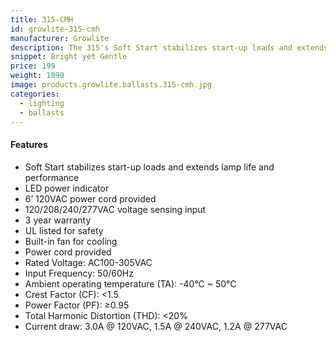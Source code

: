 ```yaml
---
title: 315-CMH
id: growlite-315-cmh
manufacturer: Growlite
description: The 315's Soft Start stabilizes start-up loads and extends lamp life and performance.
snippet: Bright yet Gentle
price: 199
weight: 1890
image: products.growlite.ballasts.315-cmh.jpg
categories:
  - lighting
  - ballasts
---
```


#### Features

* Soft Start stabilizes start-up loads and extends lamp life and performance
* LED power indicator
* 6’ 120VAC power cord provided
* 120/208/240/277VAC voltage sensing input
* 3 year warranty
* UL listed for safety
* Built-in fan for cooling
* Power cord provided
* Rated Voltage: AC100-305VAC
* Input Frequency: 50/60Hz
* Ambient operating temperature (TA): -40°C ~ 50°C
* Crest Factor (CF): <1.5
* Power Factor (PF): ≥0.95
* Total Harmonic Distortion (THD): <20%
* Current draw: 3.0A @ 120VAC, 1.5A @ 240VAC, 1.2A @ 277VAC
